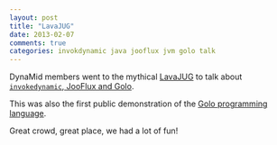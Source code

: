 ```yaml
---
layout: post
title: "LavaJUG"
date: 2013-02-07
comments: true
categories: invokdynamic java jooflux jvm golo talk
---
```


DynaMid members went to the mythical [LavaJUG](http://www.lavajug.org/) to talk about [`invokedynamic`, JooFlux and Golo](http://www.lavajug.org/xwiki/bin/view/Main/EventTen).

This was also the first public demonstration of the [Golo programming language](http://golo-lang.org/).

Great crowd, great place, we had a lot of fun!

<script async class="speakerdeck-embed" data-id="be05b950541c0130178722000a1e8e84" data-ratio="1.77777777777778" src="//speakerdeck.com/assets/embed.js"></script>

<script async class="speakerdeck-embed" data-id="e04161c0541c013003781231381d4c11" data-ratio="1.33333333333333" src="//speakerdeck.com/assets/embed.js"></script>

